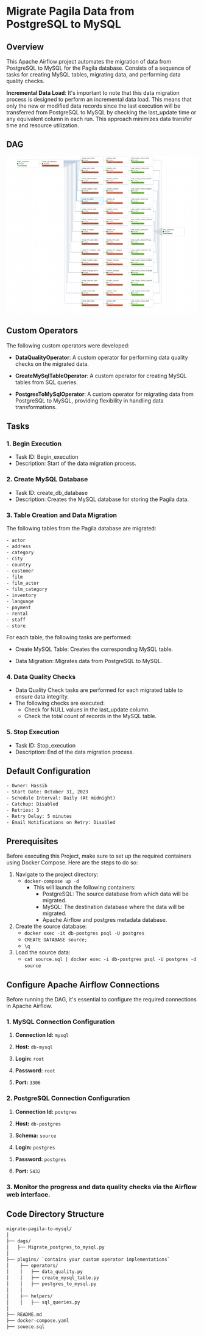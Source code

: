 # Migrate Pagila Data from PostgreSQL to MySQL

## Overview

This Apache Airflow project automates the migration of data from PostgreSQL to MySQL for the Pagila database. Consists of a sequence of tasks for creating MySQL tables, migrating data, and performing data quality checks.

**Incremental Data Load**: It's important to note that this data migration process is designed to perform an incremental data load. This means that only the new or modified data records since the last execution will be transferred from PostgreSQL to MySQL by checking the last_update time or any equivalent column in each run. This approach minimizes data transfer time and resource utilization.

## DAG
<div style="text-align:center;">
  <img src="pagila_dag.png" alt="DAG PIC">
</div>


## Custom Operators

The following custom operators were developed:

- **DataQualityOperator**: A custom operator for performing data quality checks on the migrated data.

- **CreateMySqlTableOperator**: A custom operator for creating MySQL tables from SQL queries.

- **PostgresToMySqlOperator**: A custom operator for migrating data from PostgreSQL to MySQL, providing flexibility in handling data transformations.

## Tasks

### 1. Begin Execution

- Task ID: Begin_execution
- Description: Start of the data migration process.

### 2. Create MySQL Database

- Task ID: create_db_database
- Description: Creates the MySQL database for storing the Pagila data.

### 3. Table Creation and Data Migration

The following tables from the Pagila database are migrated:

    - actor
    - address
    - category
    - city
    - country
    - customer
    - film
    - film_actor
    - film_category
    - inventory
    - language
    - payment
    - rental
    - staff
    - store

For each table, the following tasks are performed:

- Create MySQL Table: Creates the corresponding MySQL table.

- Data Migration: Migrates data from PostgreSQL to MySQL.

### 4. Data Quality Checks

- Data Quality Check tasks are performed for each migrated table to ensure data integrity.
- The following checks are executed:
  - Check for NULL values in the last_update column.
  - Check the total count of records in the MySQL table.

### 5. Stop Execution

- Task ID: Stop_execution
- Description: End of the data migration process.

## Default Configuration

    - Owner: Hassib
    - Start Date: October 31, 2023
    - Schedule Interval: Daily (At midnight)
    - Catchup: Disabled
    - Retries: 3
    - Retry Delay: 5 minutes
    - Email Notifications on Retry: Disabled

## Prerequisites

Before executing this Project, make sure to set up the required containers using Docker Compose. Here are the steps to do so:
1. Navigate to the project directory:
    - `docker-compose up -d`
        - This will launch the following containers:
            - PostgreSQL: The source database from which data will be migrated.
            - MySQL: The destination database where the data will be migrated.
            - Apache Airflow and postgres metadata database.
2. Create the source database:
    - `docker exec -it db-postgres psql -U postgres`
    - `CREATE DATABASE source;`
    - `\q`
3. Load the source data:
    - `cat source.sql | docker exec -i db-postgres psql -U postgres -d source`

<!--             
- PostgreSQL connection (PostgreSQL database to migrate from)
- MySQL connection (MySQL database to migrate to) -->

## Configure Apache Airflow Connections

Before running the DAG, it's essential to configure the required connections in Apache Airflow.

### 1. MySQL Connection Configuration

1. **Connection Id:** `mysql`

1. **Host:** `db-mysql`

2. **Login:** `root`

3. **Password:** `root`

4. **Port:** `3306`

### 2. PostgreSQL Connection Configuration

1. **Connection Id:** `postgres`

1. **Host:** `db-postgres` 

2. **Schema:** `source`

3. **Login:** `postgres`

4. **Password:** `postgres`

5. **Port:** `5432`


### 3. Monitor the progress and data quality checks via the Airflow web interface.

## Code Directory Structure
    migrate-pagila-to-mysql/
    │
    ├── dags/
    │   ├── Migrate_postgres_to_mysql.py
    │
    ├── plugins/ `contains your custom operator implementations`
    │    ├── operators/
    │    │   ├── data_quality.py
    │    │   ├── create_mysql_table.py
    │    │   ├── postgres_to_mysql.py
    │    │
    │    ├── helpers/
    │    │   ├── sql_queries.py
    │
    ├── README.md
    ├── docker-compose.yaml
    ├── souece.sql

